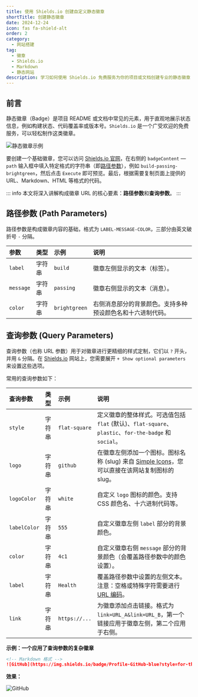 ```yaml
---
title: 使用 Shields.io 创建自定义静态徽章
shortTitle: 创建静态徽章
date: 2024-12-24
icon: fas fa-shield-alt
order: 2
category:
  - 网站搭建
tag:
  - 徽章
  - Shields.io
  - Markdown
  - 静态网站
description: 学习如何使用 Shields.io 免费服务为你的项目或文档创建专业的静态徽章 (Badge)。本教程详细解释了路径参数和查询参数的使用方法，助你轻松定制标签、消息、颜色和样式。
---
```


## 前言

静态徽章（Badge）是项目 README 或文档中常见的元素，用于直观地展示状态信息，例如构建状态、代码覆盖率或版本号。`Shields.io` 是一个广受欢迎的免费服务，可以轻松制作这类徽章。

![静态徽章示例](https://img.shields.io/badge/build-passing-brightgreen)

要创建一个基础徽章，您可以访问 [Shields.io 官网](https://shields.io/badges)，在右侧的 `badgeContent` — `path` 输入框中填入特定格式的字符串（即[路径参数](#路径参数)），例如 `build-passing-brightgreen`，然后点击 `Execute` 即可预览。最后，根据需要复制页面上提供的 URL、Markdown、HTML 等格式的代码。

::: info
本文将深入讲解构成徽章 URL 的核心要素：**路径参数**和**查询参数**。
:::

## 路径参数 (Path Parameters)

路径参数是构成徽章内容的基础，格式为 `LABEL-MESSAGE-COLOR`，三部分由英文破折号 `-` 分隔。

| 参数 | 类型 | 示例 | 说明 |
| :--- | :--- | :--- | :--- |
| `label` | 字符串 | `build` | 徽章左侧显示的文本（标签）。 |
| `message` | 字符串 | `passing` | 徽章右侧显示的文本（消息）。 |
| `color` | 字符串 | `brightgreen` | 右侧消息部分的背景颜色。支持多种预设颜色名和十六进制代码。 |

## 查询参数 (Query Parameters)

查询参数（也称 URL 参数）用于对徽章进行更精细的样式定制，它们以 `?` 开头，并用 `&` 分隔。在 [Shields.io](https://shields.io/badges) 网站上，您需要展开 `+ Show optional parameters` 来设置这些选项。

常用的查询参数如下：

| 查询参数 | 类型 | 示例 | 说明 |
| :--- | :--- | :--- | :--- |
| `style` | 字符串 | `flat-square` | 定义徽章的整体样式。可选值包括 `flat` (默认)、`flat-square`、`plastic`、`for-the-badge` 和 `social`。 |
| `logo` | 字符串 | `github` | 在徽章左侧添加一个图标。图标名称 (slug) 来自 [Simple Icons](https://simpleicons.org/)，您可以直接在该网站复制图标的 slug。 |
| `logoColor` | 字符串 | `white` | 自定义 `logo` 图标的颜色。支持 CSS 颜色名、十六进制代码等。 |
| `labelColor` | 字符串 | `555` | 自定义徽章左侧 `label` 部分的背景颜色。 |
| `color` | 字符串 | `4c1` | 自定义徽章右侧 `message` 部分的背景颜色（会覆盖路径参数中的颜色设置）。 |
| `label` | 字符串 | `Health` | 覆盖路径参数中设置的左侧文本。注意：空格或特殊字符需要进行 [URL 编码](https://developer.mozilla.org/en-US/docs/Glossary/percent-encoding)。 |
| `link` | 字符串 | `https://...` | 为徽章添加点击链接。格式为 `link=URL_A&link=URL_B`，第一个链接应用于徽章左侧，第二个应用于右侧。 |

**示例：一个应用了查询参数的复杂徽章**

```markdown
<!-- Markdown 格式 -->
![GitHub](https://img.shields.io/badge/Profile-GitHub-blue?style=for-the-badge&logo=github&logoColor=white&labelColor=101010)
```

**效果：**

![GitHub](https://img.shields.io/badge/Profile-GitHub-blue?style=for-the-badge&logo=github&logoColor=white&labelColor=101010)